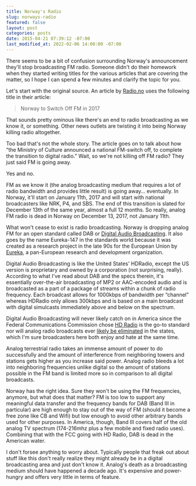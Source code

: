 ```yaml
---
title: Norway's Radio
slug: norways-radio
featured: false
layout: post
categories: posts
date: 2015-04-21 07:39:12 -07:00
last_modified_at: 2022-02-06 14:00:00 -07:00
---
```


There seems to be a bit of confusion surrounding Norway's announcement they'll stop broadcasting FM radio. Someone didn't do their homework when they started writing titles for the various articles that are covering the matter, so I hope I can spend a few minutes and clarify the topic for you.

Let's start with the original source. An article by [Radio.no](http://radio.no/2015/04/norway-to-switch-off-fm-in-2017/) uses the following title in their article:

> Norway to Switch Off FM in 2017

That sounds pretty ominous like there's an end to radio broadcasting as we know it, or something. Other news outlets are twisting it into being Norway killing radio altogether.

Too bad that's not the whole story. The article goes on to talk about how “the Ministry of Culture announced a national FM-switch off, to complete the transition to digital radio.” Wait, so we're not killing off FM radio? They just said FM is going away.

Yes and no.

FM as we know it (the analog broadcasting medium that requires a lot of radio bandwidth and provides little result) is going away… eventually. In Norway, it'll start on January 11th, 2017 and will start with national broadcasters like NRK, P4, and SBS. The end of this transition is slated for December 13th of the same year, almost a full 12 months. So really, analog FM radio is dead in Norway on December 13, 2017, not January 11th.

What won't cease to exist is radio broadcasting. Norway is dropping analog FM for an open standard called DAB or [Digital Audio Broadcasting](http://en.wikipedia.org/wiki/Digital_Audio_Broadcasting#Single-frequency_networks). It also goes by the name Eureka-147 in the standards world because it was created as a research project in the late 90s for the European Union by [Eureka](http://en.wikipedia.org/wiki/Eureka_(organization)), a pan-European research and development organization.

Digital Audio Broadcasting is like the United States' HDRadio, except the US version is proprietary and owned by a corporation (not surprising, really). According to what I've read about DAB and the specs therein, it's essentially over-the-air broadcasting of MP2 or AAC-encoded audio and is broadcasted as a part of a package of streams within a chunk of radio frequency. Each broadcast allows for 1000kbps of bandwidth per “channel” whereas HDRadio only allows 300kbps and is based on a main broadcast with digital simulcasts immediately above and below on the spectrum.

Digital Audio Broadcasting will never likely catch on in America since the Federal Communications Commission chose [HD Radio](http://hdradio.com) is the go-to standard nor will analog radio broadcasts ever [likely be eliminated](http://fjallfoss.fcc.gov/edocs_public/attachmatch/FCC-02-286A1.pdf) in the states, which I'm sure broadcasters here both enjoy and hate at the same time.

Analog terrestrial radio takes an immense amount of power to do successfully and the amount of interference from neighboring towers and stations gets higher as you increase said power. Analog radio bleeds a lot into neighboring frequencies unlike digital so the amount of stations possible in the FM band is limited more so in comparison to all digital broadcasts.

Norway has the right idea. Sure they won't be using the FM frequencies, anymore, but what does that matter? FM is too low to support any meaningful data transfer and the frequency bands for DAB (Band III in particular) are high enough to stay out of the way of FM (should it become a free zone like CB and Wifi) but low enough to avoid other arbitrary bands used for other purposes. In America, though, Band III covers half of the old analog TV spectrum (174-216mhz plus a few mobile and fixed radio uses). Combining that with the FCC going with HD Radio, DAB is dead in the American water.

I don't forsee anything to worry about. Typically people that freak out about stuff like this don't really realize they might already be in a digital broadcasting area and just don't know it. Analog's death as a broadcasting medium should have happened a decade ago. It's expensive and power-hungry and offers very little in terms of feature.

